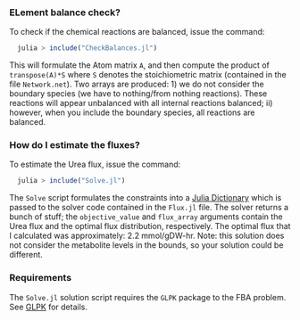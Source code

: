 ### ELement balance check?
To check if the chemical reactions are balanced, issue the command:

  ```jl
    julia > include("CheckBalances.jl")
  ```
This will formulate the Atom matrix ``A``, and then compute the product of ``transpose(A)*S`` where ``S`` denotes the stoichiometric matrix (contained in the file ``Network.net``). Two arrays are produced: 1) we do not consider the boundary species (we have to nothing/from nothing reactions). These reactions will appear unbalanced with all internal reactions balanced; ii) however, when you include the boundary species, all reactions are balanced.

### How do I estimate the fluxes?
To estimate the Urea flux, issue the command:

  ```jl
    julia > include("Solve.jl")
  ```
The ``Solve`` script formulates the constraints into a [Julia Dictionary](https://docs.julialang.org/en/v1/base/collections/#Dictionaries-1) which is passed to the solver code contained in the ``Flux.jl`` file.
The solver returns a bunch of stuff; the ``objective_value`` and ``flux_array`` arguments contain the Urea flux and
the optimal flux distribution, respectively. The optimal flux that I calculated was approximately: 2.2 mmol/gDW-hr.
Note: this solution does not consider the metabolite levels in the bounds, so your solution could be different.   

### Requirements
The ``Solve.jl`` solution script requires the ``GLPK`` package to the FBA problem. See [GLPK](https://github.com/JuliaOpt/GLPK.jl) for details.
